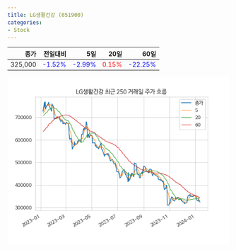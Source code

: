 ```yaml
---
title: LG생활건강 (051900)
categories:
- Stock
---
```


|종가|전일대비|5일|20일|60일|
|---:|-------:|--:|---:|---:|
|325,000|<span style="color: blue">-1.52%</span>|<span style="color: blue">-2.99%</span>|<span style="color: red">0.15%</span>|<span style="color: blue">-22.25%</span>|


<!-- more -->

![051900](/assets/images/stock/051900.png)